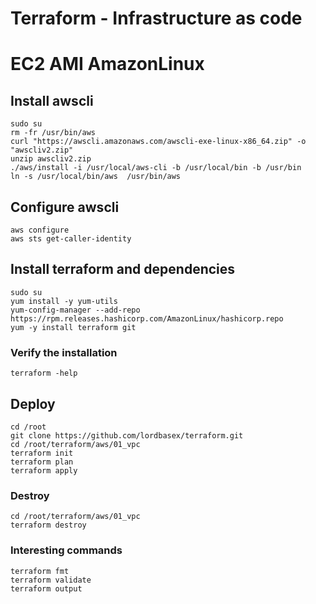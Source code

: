 # Terraform - Infrastructure as code

# EC2 AMI AmazonLinux

## Install awscli
```
sudo su
rm -fr /usr/bin/aws
curl "https://awscli.amazonaws.com/awscli-exe-linux-x86_64.zip" -o "awscliv2.zip"
unzip awscliv2.zip
./aws/install -i /usr/local/aws-cli -b /usr/local/bin -b /usr/bin
ln -s /usr/local/bin/aws  /usr/bin/aws
```

## Configure awscli
```
aws configure
aws sts get-caller-identity
```

## Install terraform and dependencies
```
sudo su
yum install -y yum-utils
yum-config-manager --add-repo https://rpm.releases.hashicorp.com/AmazonLinux/hashicorp.repo
yum -y install terraform git
```

### Verify the installation
```
terraform -help
```

## Deploy
```
cd /root
git clone https://github.com/lordbasex/terraform.git
cd /root/terraform/aws/01_vpc
terraform init
terraform plan
terraform apply
```

### Destroy 
```
cd /root/terraform/aws/01_vpc
terraform destroy
```

### Interesting commands
```
terraform fmt
terraform validate
terraform output
```
